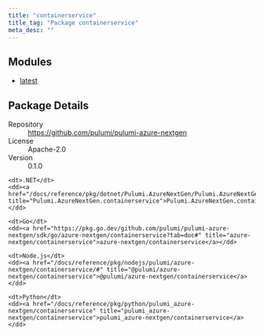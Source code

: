 ```yaml
---
title: "containerservice"
title_tag: "Package containerservice"
meta_desc: ""
---
```


<!-- WARNING: this file was generated by Pulumi Docs Generator. -->
<!-- Do not edit by hand unless you're certain you know what you are doing! -->



<h2 id="modules">Modules</h2>
<ul class="api">
    <li><a href="latest/" title="latest"><span class="symbol module"></span>latest</a></li>
</ul>

<h2 id="package-details">Package Details</h2>
<dl class="package-details">
	<dt>Repository</dt>
	<dd><a href="https://github.com/pulumi/pulumi-azure-nextgen">https://github.com/pulumi/pulumi-azure-nextgen</a></dd>
	<dt>License</dt>
	<dd>Apache-2.0</dd>
	<dt>Version</dt>
	<dd>0.1.0</dd>
</dl>



<dl class="tabular">

    <dt>.NET</dt>
    <dd><a href="/docs/reference/pkg/dotnet/Pulumi.AzureNextGen/Pulumi.AzureNextGen.containerservice.html" title="Pulumi.AzureNextGen.containerservice">Pulumi.AzureNextGen.containerservice</a></dd>

    <dt>Go</dt>
    <dd><a href="https://pkg.go.dev/github.com/pulumi/pulumi-azure-nextgen/sdk/go/azure-nextgen/containerservice?tab=doc#" title="azure-nextgen/containerservice">azure-nextgen/containerservice</a></dd>

    <dt>Node.js</dt>
    <dd><a href="/docs/reference/pkg/nodejs/pulumi/azure-nextgen/containerservice/#" title="@pulumi/azure-nextgen/containerservice">@pulumi/azure-nextgen/containerservice</a></dd>

    <dt>Python</dt>
    <dd><a href="/docs/reference/pkg/python/pulumi_azure-nextgen/containerservice" title="pulumi_azure-nextgen/containerservice">pulumi_azure-nextgen/containerservice</a></dd>

</dl>

